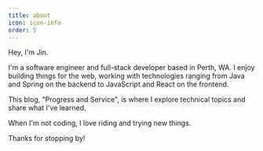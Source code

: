 ```yaml
---
title: about
icon: icon-info
order: 5
---
```


Hey, I'm Jin.

I'm a software engineer and full-stack developer based in Perth, WA. I enjoy building things for the web, working with technologies ranging from Java and Spring on the backend to JavaScript and React on the frontend.

This blog, "Progress and Service", is where I explore technical topics and share what I've learned.

When I'm not coding, I love riding and trying new things.

Thanks for stopping by!
